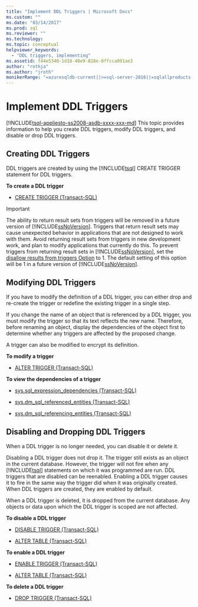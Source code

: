 ```yaml
---
title: "Implement DDL Triggers | Microsoft Docs"
ms.custom: ""
ms.date: "03/14/2017"
ms.prod: sql
ms.reviewer: ""
ms.technology:
ms.topic: conceptual
helpviewer_keywords: 
  - "DDL triggers, implementing"
ms.assetid: f44e5340-1d18-40e9-828e-0ffcca091ae3
author: "rothja"
ms.author: "jroth"
monikerRange: "=azuresqldb-current||>=sql-server-2016||=sqlallproducts-allversions||>=sql-server-linux-2017||=azuresqldb-mi-current"
---
```

# Implement DDL Triggers
[!INCLUDE[tsql-appliesto-ss2008-asdb-xxxx-xxx-md](../../includes/tsql-appliesto-ss2008-asdb-xxxx-xxx-md.md)]
  This topic provides information to help you create DDL triggers, modify DDL triggers, and disable or drop DDL triggers.  
  
## Creating DDL Triggers  
 DDL triggers are created by using the [!INCLUDE[tsql](../../includes/tsql-md.md)] CREATE TRIGGER statement for DDL triggers.  
  
 **To create a DDL trigger**  
  
-   [CREATE TRIGGER &#40;Transact-SQL&#41;](../../t-sql/statements/create-trigger-transact-sql.md)  
  
> [!IMPORTANT]  
>  The ability to return result sets from triggers will be removed in a future version of [!INCLUDE[ssNoVersion](../../includes/ssnoversion-md.md)]. Triggers that return result sets may cause unexpected behavior in applications that are not designed to work with them. Avoid returning result sets from triggers in new development work, and plan to modify applications that currently do this. To prevent triggers from returning result sets in [!INCLUDE[ssNoVersion](../../includes/ssnoversion-md.md)], set the [disallow results from triggers Option](../../database-engine/configure-windows/disallow-results-from-triggers-server-configuration-option.md) to 1. The default setting of this option will be 1 in a future version of [!INCLUDE[ssNoVersion](../../includes/ssnoversion-md.md)].  
  
## Modifying DDL Triggers  
 If you have to modify the definition of a DDL trigger, you can either drop and re-create the trigger or redefine the existing trigger in a single step.  
  
 If you change the name of an object that is referenced by a DDL trigger, you must modify the trigger so that its text reflects the new name. Therefore, before renaming an object, display the dependencies of the object first to determine whether any triggers are affected by the proposed change.  
  
 A trigger can also be modified to encrypt its definition.  
  
 **To modify a trigger**  
  
-   [ALTER TRIGGER &#40;Transact-SQL&#41;](../../t-sql/statements/alter-trigger-transact-sql.md)  
  
 **To view the dependencies of a trigger**  
  
-   [sys.sql_expression_dependencies &#40;Transact-SQL&#41;](../../relational-databases/system-catalog-views/sys-sql-expression-dependencies-transact-sql.md)  
  
-   [sys.dm_sql_referenced_entities &#40;Transact-SQL&#41;](../../relational-databases/system-dynamic-management-views/sys-dm-sql-referenced-entities-transact-sql.md)  
  
-   [sys.dm_sql_referencing_entities &#40;Transact-SQL&#41;](../../relational-databases/system-dynamic-management-views/sys-dm-sql-referencing-entities-transact-sql.md)  
  
## Disabling and Dropping DDL Triggers  
 When a DDL trigger is no longer needed, you can disable it or delete it.  
  
 Disabling a DDL trigger does not drop it. The trigger still exists as an object in the current database. However, the trigger will not fire when any [!INCLUDE[tsql](../../includes/tsql-md.md)] statements on which it was programmed are run. DDL triggers that are disabled can be reenabled. Enabling a DDL trigger causes it to fire in the same way the trigger did when it was originally created. When DDL triggers are created, they are enabled by default.  
  
 When a DDL trigger is deleted, it is dropped from the current database. Any objects or data upon which the DDL trigger is scoped are not affected.  
  
 **To disable a DDL trigger**  
  
-   [DISABLE TRIGGER &#40;Transact-SQL&#41;](../../t-sql/statements/disable-trigger-transact-sql.md)  
  
-   [ALTER TABLE &#40;Transact-SQL&#41;](../../t-sql/statements/alter-table-transact-sql.md)  
  
 **To enable a DDL trigger**  
  
-   [ENABLE TRIGGER &#40;Transact-SQL&#41;](../../t-sql/statements/enable-trigger-transact-sql.md)  
  
-   [ALTER TABLE &#40;Transact-SQL&#41;](../../t-sql/statements/alter-table-transact-sql.md)  
  
 **To delete a DDL trigger**  
  
-   [DROP TRIGGER &#40;Transact-SQL&#41;](../../t-sql/statements/drop-trigger-transact-sql.md)  
  
  
